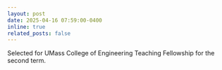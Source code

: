 ```yaml
---
layout: post
date: 2025-04-16 07:59:00-0400
inline: true
related_posts: false
---
```


Selected for UMass College of Engineering Teaching Fellowship for the second term.